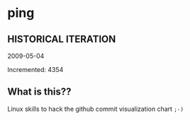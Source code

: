 # ping

## HISTORICAL ITERATION
2009-05-04

Incremented: 4354

## What is this?? 
Linux skills to hack the github commit visualization chart `;-)`
